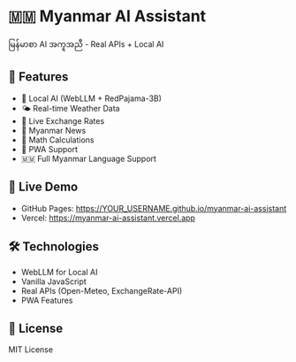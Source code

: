 # 🇲🇲 Myanmar AI Assistant

မြန်မာစာ AI အကူအညီ - Real APIs + Local AI

## 🌟 Features
- 🤖 Local AI (WebLLM + RedPajama-3B)
- 🌤️ Real-time Weather Data
- 💱 Live Exchange Rates
- 📰 Myanmar News
- 🧮 Math Calculations
- 📱 PWA Support
- 🇲🇲 Full Myanmar Language Support

## 🚀 Live Demo
- GitHub Pages: https://YOUR_USERNAME.github.io/myanmar-ai-assistant
- Vercel: https://myanmar-ai-assistant.vercel.app

## 🛠️ Technologies
- WebLLM for Local AI
- Vanilla JavaScript
- Real APIs (Open-Meteo, ExchangeRate-API)
- PWA Features

## 📝 License
MIT License